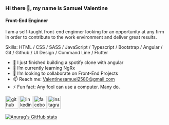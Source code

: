 ### Hi there 👋, my name is **Samuel Valentine**
####  Front-End Enginner
I am a self-taught front-end enginner looking for an opportunity at any firm in order to contribute to the work environment and deliver great results.

Skills: HTML / CSS /  SASS / JavaScript / Typescript / Bootstrap / Angular / Git / Github / UI Design / Command Line / Flutter

- 🔭 I just finished building a spotify clone with angular
- 🌱 I’m currently learning NgRx  
- 👯 I’m looking to collaborate on Front-End Projects 
- 📫 Reach me: Valentinesamuel2580@gmail.com 
- ⚡ Fun fact: Any fool can use a computer. Many do.

[<img src='https://cdn.jsdelivr.net/npm/simple-icons@3.0.1/icons/github.svg' alt='github' height='40'>](https://github.com/valentinesamuel)  [<img src='https://cdn.jsdelivr.net/npm/simple-icons@3.0.1/icons/linkedin.svg' alt='linkedin' height='40'>](https://www.linkedin.com/in/samuel-valentine-476797202//)  [<img src='https://cdn.jsdelivr.net/npm/simple-icons@3.0.1/icons/facebook.svg' alt='facebook' height='40'>](https://www.facebook.com/valentine.samuel.9047/)  [<img src='https://cdn.jsdelivr.net/npm/simple-icons@3.0.1/icons/instagram.svg' alt='instagram' height='40'>](https://www.instagram.com/growing_dev/) 

[![Anurag's GitHub stats](https://github-readme-stats.vercel.app/api?username=valentinesamuel&show_icons=true)](https://github.com/anuraghazra/github-readme-stats)
